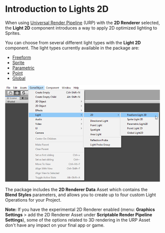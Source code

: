 # Introduction to Lights 2D

When using [Universal Render Pipeline](https://docs.unity3d.com/Packages/com.unity.render-pipelines.danbaidong@latest/index.html) (URP) with the __2D Renderer__ selected, the __Light 2D__ component introduces a way to apply 2D optimized lighting to Sprites.

You can choose from several different light types with the __Light 2D__ component. The light types currently available in the package are:

- [Freeform](LightTypes.html#freeform)
- [Sprite](LightTypes.html#sprite)
- [Parametric](LightTypes.html#parametric)
- [Point](LightTypes.html#point)
- [Global](LightTypes.html#global)

![](Images/2D/image_1.png)

The package includes the __2D Renderer Data__ Asset which contains the __Blend Styles__ parameters, and allows you to create up to four custom Light Operations for your Project.


__Note:__ If you have the experimental 2D Renderer enabled (menu: __Graphics Settings__ > add the 2D Renderer Asset under __Scriptable Render Pipeline Settings__), some of the options related to 3D rendering in the URP Asset don't have any impact on your final app or game.
